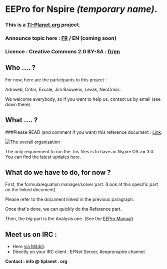 # EEPro for Nspire  *(temporary name)*.

### This is a [TI-Planet.org](http://tiplanet.org) project.
### Announce topic here : [FR](http://tiplanet.org/forum/viewtopic.php?t=8446) / EN (coming soon)

### Licence : Creative Commons 2.0 BY-SA : [fr](http://creativecommons.org/licenses/by-sa/2.0/fr/legalcode)/[en](http://creativecommons.org/licenses/by-sa/2.0/legalcode)


## Who .... ?
For now, here are the participants to this project :

Adriweb, Critor, Excale, Jim Bauwens, Levak, NeoCrisis.

We welcome everybody, so if you want to help us, contact us by email (see down there)

## What .... ?
###Please READ (and comment if you want) this reference document : [Link](https://docs.google.com/document/d/1LBjZiKBB3k_bAIDWjTVRH9zTrX5DUQZ6BOXLhKveqJk/edit).

![The overall organization](http://i.imgur.com/UhHn7.png)
 
The only requirement to run the .tns files is to have an Nspire OS >= 3.0. You can find the latest updates [here](http://education.ti.com).

## What do we have to do, for now ?
First, the formula/equation manager/solver part.  (Look at this specific part on the linked document)

Please refer to the document linked in the previous paragraph.

Once that's done, we can quickly do the Reference part.

Then, the *big* part is the Analysis one. (See the [EEPro Manual](http://tiplanet.org/modules/archives/eepro.pdf))

## Meet us on IRC :
- Here [via Mibbit](http://mibbit.com/chat/#eepronspire@efnet).
- Directly on your IRC client : EFNet Server, #eepronspire channel.


__Contact : info @ tiplanet . org__
